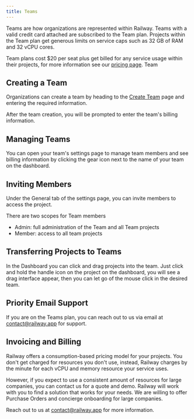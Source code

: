 ```yaml
---
title: Teams
---
```


Teams are how organizations are represented within Railway. Teams with a valid credit card attached are subscribed to the Team plan. Projects within the Team plan get generous limits on service caps such as 32 GB of RAM and 32 vCPU cores.

Team plans cost $20 per seat plus get billed for any service usage within their projects, for more information see our [pricing page](https://railway.app/pricing). Team

## Creating a Team

Organizations can create a team by heading to the [Create Team](https://railway.app/new/team) page and entering the required information.

After the team creation, you will be prompted to enter the team's billing information.

## Managing Teams

You can open your team's settings page to manage team members and see billing information by clicking the gear icon next to the name of your team on the dashboard.

## Inviting Members

Under the General tab of the settings page, you can invite members to access the project.

There are two scopes for Team members

- Admin: full administration of the Team and all Team projects
- Member: access to all team projects

## Transferring Projects to Teams

In the Dashboard you can click and drag projects into the team. Just click and hold the handle icon on the project on the dashboard, you will see a drag interface appear, then you can let go of the mouse click in the desired team.

## Priority Email Support

If you are on the Teams plan, you can reach out to us via email at contact@railway.app for support.

## Invoicing and Billing

Railway offers a consumption-based pricing model for your projects. You don't get charged for resources you don't use, instead, Railway charges by the minute for each vCPU and memory resource your service uses. 

However, if you expect to use a consistent amount of resources for large companies, you can contact us for a quote and demo. Railway will work with you to find a solution that works for your needs. We are willing to offer Purchase Orders and concierge onboarding for large companies.

Reach out to us at contact@railway.app for more information.